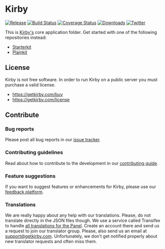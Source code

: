# Kirby

[![Release](https://flat.badgen.net/github/release/getkirby/kirby/stable)](https://github.com/getkirby/kirby/releases/latest)
[![Build Status](https://flat.badgen.net/travis/getkirby/kirby)](https://travis-ci.com/getkirby/kirby)
[![Coverage Status](https://flat.badgen.net/coveralls/c/github/getkirby/kirby)](https://coveralls.io/github/getkirby/kirby)
[![Downloads](https://flat.badgen.net/packagist/dt/getkirby/cms)](https://github.com/getkirby/kirby/releases/latest)
[![Twitter](https://flat.badgen.net/twitter/follow/getkirby)](https://twitter.com/getkirby)

This is [Kirby's](http://feedback.getkirby.com) core application folder. Get started with one of the following repositories instead:

- [Starterkit](https://github.com/getkirby/starterkit)
- [Plainkit](https://github.com/getkirby/plainkit)

## License

Kirby is not free software. In order to run Kirby on a public server you must purchase a valid license.
- https://getkirby.com/buy
- https://getkirby.com/license

## Contribute

### Bug reports
Please post all bug reports in our [issue tracker](https://github.com/getkirby/kirby/issues).

### Contributing guidelines
Read about how to contribute to the development in our [contributing guide](/.github/CONTRIBUTING.md).

### Feature suggestions
If you want to suggest features or enhancements for Kirby, please use our [feedback platform](https://feedback.getkirby.com).

### Translations
We are really happy about any help with our translations. Please, do not translate directly in the JSON files though. We use a service called Transifex to handle [all translations for the Panel](https://www.transifex.com/getkirby/panel/). Create an account there and send us a request to join our translator group. Please, also send us an email at <support@getkirby.com>. Unfortunately, we don't get notified properly about new translator requests and often miss them.
